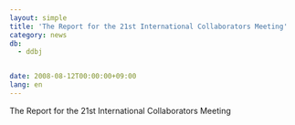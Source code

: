 ```yaml
---
layout: simple
title: 'The Report for the 21st International Collaborators Meeting'
category: news
db:
  - ddbj


date: 2008-08-12T00:00:00+09:00
lang: en
---
```


The Report for the 21st International Collaborators Meeting
